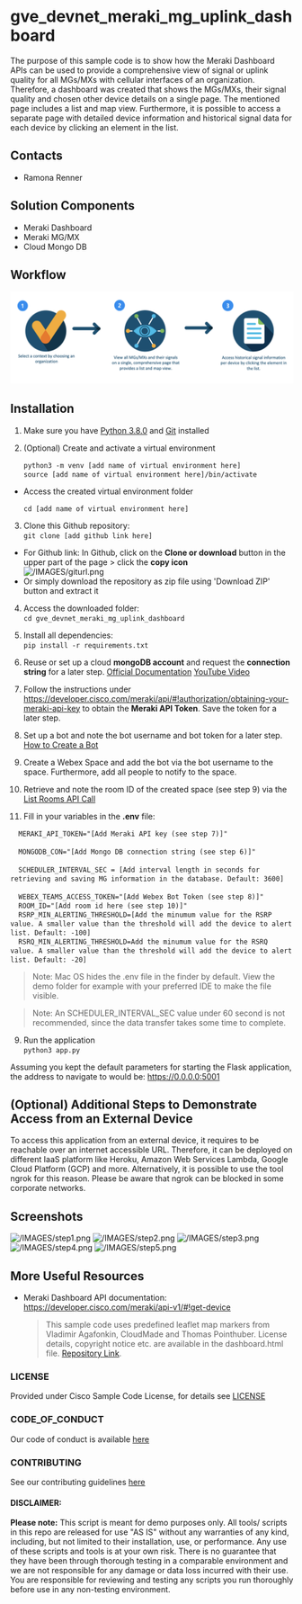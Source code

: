 # gve_devnet_meraki_mg_uplink_dashboard

The purpose of this sample code is to show how the Meraki Dashboard APIs can be used to provide a comprehensive view of signal or uplink quality for all MGs/MXs with cellular interfaces of an organization. Therefore, a dashboard was created that shows the MGs/MXs, their signal quality and chosen other device details on a single page. The mentioned page includes a list and map view. Furthermore, it is possible to access a separate page with detailed device information and historical signal data for each device by clicking an element in the list. 

## Contacts
* Ramona Renner

## Solution Components
* Meraki Dashboard
* Meraki MG/MX
* Cloud Mongo DB

## Workflow
![/IMAGES/migration_workflow.png](/IMAGES/workflow.png)

## Installation

1. Make sure you have [Python 3.8.0](https://www.python.org/downloads/) and [Git](https://git-scm.com/book/en/v2/Getting-Started-Installing-Git) installed

2.	(Optional) Create and activate a virtual environment 
    ```
    python3 -m venv [add name of virtual environment here] 
    source [add name of virtual environment here]/bin/activate
    ```
  * Access the created virtual environment folder
    ```
    cd [add name of virtual environment here] 
    ```

3. Clone this Github repository:  
  ```git clone [add github link here]```
  * For Github link: 
      In Github, click on the **Clone or download** button in the upper part of the page > click the **copy icon**  
      ![/IMAGES/giturl.png](/IMAGES/giturl.png)
  * Or simply download the repository as zip file using 'Download ZIP' button and extract it

4. Access the downloaded folder:  
    ```cd gve_devnet_meraki_mg_uplink_dashboard```

5. Install all dependencies:  
  ```pip install -r requirements.txt```

6. Reuse or set up a cloud **mongoDB account** and request the **connection string** for a later step. [Official Documentation](https://docs.atlas.mongodb.com/getting-started/) [YouTube Video](https://www.youtube.com/watch?v=VQnmcBnguPY)

7. Follow the instructions under https://developer.cisco.com/meraki/api/#!authorization/obtaining-your-meraki-api-key to obtain the **Meraki API Token**. Save the token for a later step.

8. Set up a bot and note the bot username and bot token for a later step. [How to Create a Bot](https://developer.webex.com/docs/bots)

9. Create a Webex Space and add the bot via the bot username to the space. Furthermore, add all people to notify to the space.

10. Retrieve and note the room ID of the created space (see step 9) via the [List Rooms API Call](https://developer.webex.com/docs/api/v1/rooms/list-rooms)

11. Fill in your variables in the **.env** file:      
      
  ```  
    MERAKI_API_TOKEN="[Add Meraki API key (see step 7)]"

    MONGODB_CON="[Add Mongo DB connection string (see step 6)]"

    SCHEDULER_INTERVAL_SEC = [Add interval length in seconds for retrieving and saving MG information in the database. Default: 3600] 

    WEBEX_TEAMS_ACCESS_TOKEN="[Add Webex Bot Token (see step 8)]"
    ROOM_ID="[Add room id here (see step 10)]"
    RSRP_MIN_ALERTING_THRESHOLD=[Add the minumum value for the RSRP value. A smaller value than the threshold will add the device to alert list. Default: -100]
    RSRQ_MIN_ALERTING_THRESHOLD=Add the minumum value for the RSRQ value. A smaller value than the threshold will add the device to alert list. Default: -20]
  ```

  > Note: Mac OS hides the .env file in the finder by default. View the demo folder for example with your preferred IDE to make the file visible.   

  > Note: An SCHEDULER_INTERVAL_SEC value under 60 second is not recommended, since the data transfer takes some time to complete.

9. Run the application   
  ```python3 app.py```


Assuming you kept the default parameters for starting the Flask application, the address to navigate to would be:
https://0.0.0.0:5001


## (Optional) Additional Steps to Demonstrate Access from an External Device

To access this application from an external device, it requires to be reachable over an internet accessible URL. Therefore, it can be deployed on different IaaS platform like Heroku, Amazon Web Services Lambda, Google Cloud Platform (GCP) and more. Alternatively, it is possible to use the tool ngrok for this reason. Please be aware that ngrok can be blocked in some corporate networks.


## Screenshots

![/IMAGES/step1.png](/IMAGES/screenshot4.png)
![/IMAGES/step2.png](/IMAGES/screenshot5.png)
![/IMAGES/step3.png](/IMAGES/screenshot6.png)
![/IMAGES/step4.png](/IMAGES/screenshot7.png)
![/IMAGES/step5.png](/IMAGES/screenshot8.png)


## More Useful Resources
 - Meraki Dashboard API documentation: https://developer.cisco.com/meraki/api-v1/#!get-device

   > This sample code uses predefined leaflet map markers from Vladimir Agafonkin, CloudMade and Thomas Pointhuber. License details, copyright notice etc. are available in the dashboard.html file. [Repository Link](https://github.com/pointhi/leaflet-color-markers).
    

### LICENSE

Provided under Cisco Sample Code License, for details see [LICENSE](LICENSE.md)

### CODE_OF_CONDUCT

Our code of conduct is available [here](CODE_OF_CONDUCT.md)

### CONTRIBUTING

See our contributing guidelines [here](CONTRIBUTING.md)

#### DISCLAIMER:
<b>Please note:</b> This script is meant for demo purposes only. All tools/ scripts in this repo are released for use "AS IS" without any warranties of any kind, including, but not limited to their installation, use, or performance. Any use of these scripts and tools is at your own risk. There is no guarantee that they have been through thorough testing in a comparable environment and we are not responsible for any damage or data loss incurred with their use.
You are responsible for reviewing and testing any scripts you run thoroughly before use in any non-testing environment.